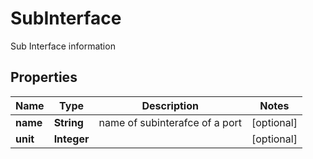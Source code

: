 

# SubInterface

Sub Interface information

## Properties

| Name | Type | Description | Notes |
|------------ | ------------- | ------------- | -------------|
|**name** | **String** | name of subinterafce of a port |  [optional] |
|**unit** | **Integer** |  |  [optional] |



